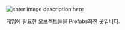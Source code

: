 ![enter image description here](https://media.discordapp.net/attachments/916248167941566534/1242815660464017468/image.png?ex=664f35c7&is=664de447&hm=16d85b285819f6cbc7873fa079ec4c49b12e792477a35910cd55d56bdc91923d&=&format=webp&quality=lossless)

게임에 필요한 오브젝트들을 Prefabs화한 곳입니다.
